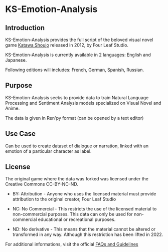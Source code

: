 # KS-Emotion-Analysis

## Introduction
KS-Emotion-Analysis provides the full script of the beloved visual novel game [Katawa Shoujo](https://www.katawa-shoujo.com/) released in 2012, by Four Leaf Studio.

KS-Emotion-Analysis is currently available in 2 languages: English and Japanese. 

Following editions will includes: French, German, Spanish, Russian.

## Purpose
KS-Emotion-Analysis seeks to provide data to train Natural Language Processing and Sentiment Analysis models specialized on Visual Novel and Anime.

The data is given in Ren'py format (can be opened by a text editor)

## Use Case
Can be used to create dataset of dialogue or narration, linked with an emotion of a particular character as label.

## License
The original game where the data was forked was licensed under the Creative Commons CC-BY-NC-ND.
	
- BY: Attribution - Anyone who uses the licensed material must provide attribution to the original creator, Four Leaf Studio
	
- NC: No Commercial - This restricts the use of the licensed material to non-commercial purposes. This data can only be used for non-commercial educational or recreational purposes.
	
- ND: No derivative - This means that the material cannot be altered or transformed in any way. Although this restriction has been lifted in 2022.

For additional informations, visit the official [FAQs and Guidelines](https://ks.fhs.sh/viewtopic.php?f=13&p=248149#p248149)
